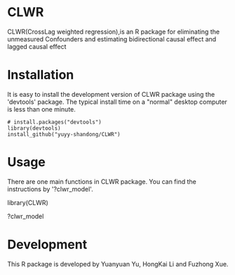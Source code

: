 # CLWR

CLWR(CrossLag weighted regression),is an R package for eliminating the unmeasured Confounders and estimating bidirectional causal effect and lagged causal effect



# Installation
It is easy to install the development version of CLWR package using the 'devtools' package. The typical install time on a "normal" desktop computer is less than one minute.

```
# install.packages("devtools")
library(devtools)
install_github("yuyy-shandong/CLWR")
```


# Usage
There are one main functions in CLWR package. You can find the instructions by '?clwr_model'.

library(CLWR)

?clwr_model


# Development
This R package is developed by Yuanyuan Yu, HongKai Li and Fuzhong Xue.

